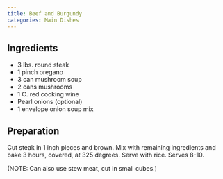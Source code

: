 ```yaml
---
title: Beef and Burgundy
categories: Main Dishes
---
```


## Ingredients

- 3 lbs. round steak
- 1 pinch oregano
- 3 can mushroom soup
- 2 cans mushrooms
- 1 C. red cooking wine
- Pearl onions (optional)
- 1 envelope onion soup mix

## Preparation

Cut steak in 1 inch pieces and brown.  Mix with remaining ingredients and bake 3 hours, covered, at 325 degrees.  Serve with rice.  Serves 8-10.

(NOTE:  Can also use stew meat, cut in small cubes.)

